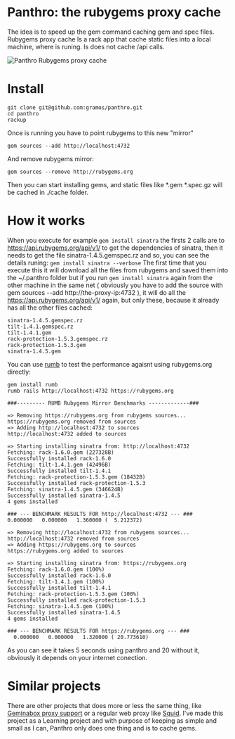 Panthro: the rubygems proxy cache
=================================

The idea is to speed up the gem command caching gem and spec files.
Rubygems proxy cache Is a rack app that cache static files into a
local machine, where is runing. Is does not cache /api calls.

![Panthro Rubygems proxy cache](http://mobi-wall.brothersoft.com/files/208208/p/12829034032360.jpg)

Install
=======

```
git clone git@github.com:gramos/panthro.git
cd panthro
rackup
```
Once is running you have to point rubygems to this new "mirror"

```
gem sources --add http://localhost:4732
```

And remove rubygems mirror:

```
gem sources --remove http://rubygems.org
```
Then you can start installing gems, and static files like
*.gem *.spec.gz will be cached in ./cache folder.

How it works
============

When you execute for example ```gem install sinatra```
the firsts 2 calls are to https://api.rubygems.org/api/v1/
to get the dependencies of sinatra, then it needs to get the file
sinatra-1.4.5.gemspec.rz and so, you can see the details runing:
```gem install sinatra --verbose```
The first time that you execute this it will download all the files
from rubygems and saved them into the ~/.panthro folder but if you
run ```gem install sinatra``` again from the other machine in the
same net ( obviously you have to add the source with
gem sources --add http://the-proxy-ip:4732 ), it will do all the
https://api.rubygems.org/api/v1/ again, but only these, because it already has
all the other files cached:

```
sinatra-1.4.5.gemspec.rz
tilt-1.4.1.gemspec.rz
tilt-1.4.1.gem
rack-protection-1.5.3.gemspec.rz
rack-protection-1.5.3.gem
sinatra-1.4.5.gem
```

You can use [rumb](http://github.com/gramos/rumb) to test the performance agaisnt using 
rubygems.org directly:

```
gem install rumb
rumb rails http://localhost:4732 https://rubygems.org

###--------- RUMB Rubygems Mirror Benchmarks -------------###

=> Removing https://rubygems.org from rubygems sources...
https://rubygems.org removed from sources
=> Adding http://localhost:4732 to sources
http://localhost:4732 added to sources

=> Starting installing sinatra from: http://localhost:4732
Fetching: rack-1.6.0.gem (227328B)
Successfully installed rack-1.6.0
Fetching: tilt-1.4.1.gem (42496B)
Successfully installed tilt-1.4.1
Fetching: rack-protection-1.5.3.gem (18432B)
Successfully installed rack-protection-1.5.3
Fetching: sinatra-1.4.5.gem (346624B)
Successfully installed sinatra-1.4.5
4 gems installed

### --- BENCHMARK RESULTS FOR http://localhost:4732 --- ###
0.000000   0.000000   1.360000 (  5.212372)

=> Removing http://localhost:4732 from rubygems sources...
http://localhost:4732 removed from sources
=> Adding https://rubygems.org to sources
https://rubygems.org added to sources

=> Starting installing sinatra from: https://rubygems.org
Fetching: rack-1.6.0.gem (100%)
Successfully installed rack-1.6.0
Fetching: tilt-1.4.1.gem (100%)
Successfully installed tilt-1.4.1
Fetching: rack-protection-1.5.3.gem (100%)
Successfully installed rack-protection-1.5.3
Fetching: sinatra-1.4.5.gem (100%)
Successfully installed sinatra-1.4.5
4 gems installed

### --- BENCHMARK RESULTS FOR https://rubygems.org --- ###
  0.000000   0.000000   1.320000 ( 20.773610)
```
As you can see it takes 5 seconds using panthro and 20 without it,
obviously it depends on your internet conection.

Similar projects
================

There are other projects that does more or less the same thing,
like [Geminabox proxy support](https://github.com/geminabox/geminabox#rubygems-proxy)
or a regular web proxy like [Squid](http://www.squid-cache.org/). I've made this project
as a Learning project and with purpose of keeping as simple and small as I can,
Panthro only does one thing and is to cache gems.

